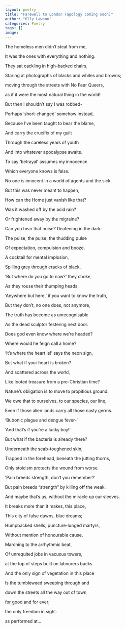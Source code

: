 ```yaml
---
layout: poetry
title: "Farewell to London (apology coming soon)"
author: "Olly Lawson"
categories: Poetry
tags: []
image:
---
```


The homeless men didn’t steal from me,

It was the ones with everything and nothing.

They sat cackling in high-backed chairs,

Staring at photographs of blacks and whites and browns;

moving through the streets with No Fear Queers,

as if it were the most natural thing in the world!

But then I shouldn’t say I was robbed-

Perhaps ‘short-changed’ somehow instead,

Because I’ve been taught to bear the blame,

And carry the crucifix of my guilt

Through the careless years of youth

And into whatever apocalypse awaits.



To say ‘betrayal’ assumes my innocence

Which everyone knows is false.

No one is innocent in a world of agents and the sick.

But this was never meant to happen,

How can the Home just vanish like that?

Was it washed off by the acid rain?

Or frightened away by the migraine?

Can you hear that noise? Deafening in the dark:

The pulse, the pulse, the thudding pulse

Of expectation, compulsion and booze.

A cocktail for mental implosion,

Spilling grey through cracks of black.



‘But where do you go to now?’ they choke,

As they rouse their thumping heads,

‘Anywhere but here,’ if you want to know the truth,

But they don’t, no one does, not anymore,

The truth has become as unrecognisable

As the dead sculptor festering next door.

Does god even know where we’re headed?

Where would he feign call a home?

‘It’s where the heart is!’ says the neon sign,

But what if your heart is broken?

And scattered across the world,

Like looted treasure from a pre-Christian time?



Nature’s obligation is to move to propitious ground.

We owe that to ourselves, to our species, our line,

Even if those alien lands carry all those nasty germs.

‘Bubonic plague and dengue fever-‘

‘And that’s if you’re a lucky boy!’

But what if the bacteria is already there?

Underneath the scab-toughened skin,

Trapped in the forehead, beneath the jutting thorns,

Only stoicism protects the wound from worse.

‘Pain breeds strength, don’t you remember?’

But pain breeds “strength” by killing off the weak.

And maybe that’s us, without the miracle up our sleeves.



It breaks more than it makes, this place,

This city of false dawns, blue dreams;

Humpbacked shells, puncture-lunged martyrs,

Without mention of honourable cause.

Marching to the arrhythmic beat,

Of unrequited jobs in vacuous towers,

at the top of steps built on labourers backs.

And the only sign of vegetation in this place

Is the tumbleweed sweeping through and

down the streets all the way out of town,

for good and for ever;

the only freedom in sight.

<footer> as performed at...<footer>
